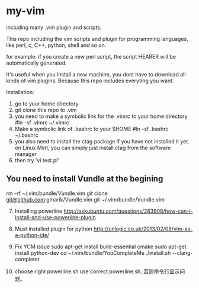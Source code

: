 my-vim
======

including many .vim plugin and scripts.

This repo including the vim scripts and plugin for programming languages, like perl, c, C++, python, shell and so on.

for example: if you create a new perl script, the script HEARER will be automatically generated.

It's useful when you install a new machine, you dont have to download all kinds of vim plugins. Because this repo includes everyting you want.


Installation:

1. go to your home directory
2. git clone this repo to .vim
3. you need to make a symbolic link for the .vimrc to your home directory
   #ln -sf .vimrc ~/.vimrc
4. Make a symbolic link of .bashrc to your $HOME
   #ln -sf .bashrc ~/.bashrc
5. you also need to install the ctag package if you have not installed it yet. on Linux Mint, you can simply just install ctag from the software manager
6. then try 'vi test.pl'

## You need to install Vundle at the begining
rm -rf ~/.vim/bundle/Vundle.vim
git clone git@github.com:gmarik/Vundle.vim.git ~/.vim/bundle/Vundle.vim

7. Installing powerline
http://askubuntu.com/questions/283908/how-can-i-install-and-use-powerline-plugin

8. Must installed plugin for python
http://unlogic.co.uk/2013/02/08/vim-as-a-python-ide/

9. Fix YCM issue
sudo apt-get install build-essential cmake
sudo apt-get install python-dev
cd ~/.vim/bundle/YouCompleteMe
./install.sh --clang-completer

10. choose right powerline.sh
use correct powerline.sh, 否则命令行显示问题。
